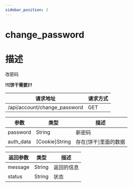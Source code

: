 ```yaml
---
sidebar_position: 2
---
```


# change_password

# 描述

改密码

**!!\[饼干需要\]!!**

| 请求地址                         | 请求方式 |
|------------------------------|------|
| /api/account/change_password | GET  |

| 参数        | 类型               | 描述            |
|-----------|------------------|---------------|
| password  | String           | 新密码           |
| auth_data | \[Cookie\]String | 存在\[饼干\]里面的数据 |

| 返回参数    | 类型     | 描述    |
|---------|--------|-------|
| message | String | 返回的信息 |
| status  | String | 状态    |
